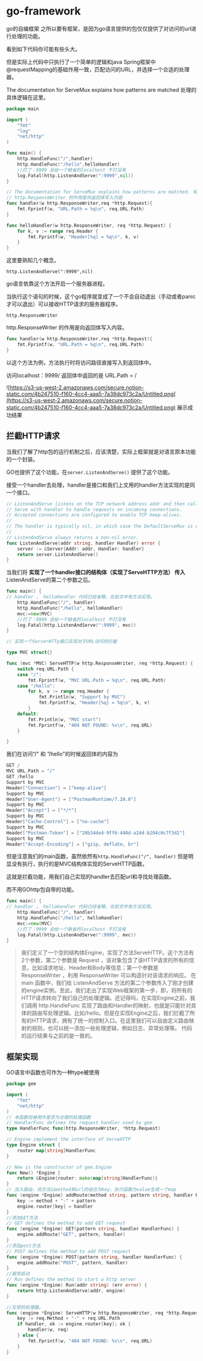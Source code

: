 # go-framework
go的自编框架
之所以要有框架，是因为go语言提供的包仅仅提供了对访问的url进行处理的功能。

看到如下代码你可能有些头大。

但是实际上代码中只执行了一个简单的逻辑和java Spring框架中@requestMapping的基础作用一致，匹配访问的URL，并选择一个合适的处理器。

The documentation for ServeMux explains how patterns are matched 处理的具体逻辑在这里。

```go
package main

import (
	"fmt"
	"log"
	"net/http"
)

func main() {
	http.HandleFunc("/",handler)
	http.HandleFunc("/hello",helloHandler)
	//打了：9999 会给一个缺省的localhost 不打没有
	log.Fatal(http.ListenAndServe(":9999",nil))
}

// The documentation for ServeMux explains how patterns are matched. 有空看一下handler的实现
// http.ResponseWriter 的作用是向返回体写入内容
func handler(w http.ResponseWriter,req *http.Request){
	fmt.Fprintf(w, "URL.Path = %q\n", req.URL.Path)
}

func helloHandler(w http.ResponseWriter, req *http.Request) {
	for k, v := range req.Header {
		fmt.Fprintf(w, "Header[%q] = %q\n", k, v)
	}
}
```

这里要熟知几个概念。

`http.ListenAndServe(":9999",nil)`

go语言依靠这个方法开启一个服务器进程。

当执行这个语句的时候，这个go程序就变成了一个不会自动退出（手动或者panic才可以退出）可以接收HTTP请求的服务器程序。

 `http.ResponseWriter`

http.ResponseWriter 的作用是向返回体写入内容。

```go
func handler(w http.ResponseWriter,req *http.Request){
	fmt.Fprintf(w, "URL.Path = %q\n", req.URL.Path)
}
```

以这个方法为例，方法执行时将访问路径直接写入到返回体中。

访问localhost：9999/ 返回体中返回的是 URL.Path = / 

![https://s3-us-west-2.amazonaws.com/secure.notion-static.com/4b247510-f160-4cc4-aaa5-7a38dc973c2a/Untitled.png](https://s3-us-west-2.amazonaws.com/secure.notion-static.com/4b247510-f160-4cc4-aaa5-7a38dc973c2a/Untitled.png)
展示成功结果

## 拦截HTTP请求

当我们了解了http包的运行机制之后，应该清楚，实际上框架就是对语言原本功能的一个封装。

GO也提供了这个功能，在`server.ListenAndServe()` 提供了这个功能。

接受一个handler去处理，handler是接口和我们上文用的handler方法实现的是同一个接口。

```go
// ListenAndServe listens on the TCP network address addr and then calls
// Serve with handler to handle requests on incoming connections.
// Accepted connections are configured to enable TCP keep-alives.
//
// The handler is typically nil, in which case the DefaultServeMux is used.
//
// ListenAndServe always returns a non-nil error.
func ListenAndServe(addr string, handler Handler) error {
	server := &Server{Addr: addr, Handler: handler}
	return server.ListenAndServe()
}
```

当我们将 **实现了一个handler接口的结构体（实现了ServeHTTP方法） 传入**ListenAndServe的第二个参数之后。

```go
func main() {
// handler ， helloHandler 代码已经省略，在前文中有方法实现。
	http.HandleFunc("/", handler)
	http.HandleFunc("/hello", helloHandler)
	mvc:=new(MVC)
	//打了：9999 会给一个缺省的localhost 不打没有
	log.Fatal(http.ListenAndServe(":9999", mvc))
}

// 实现一个ServerHTTp接口实现对于URL访问的拦截

type MVC struct{}

func (mvc *MVC) ServeHTTP(w http.ResponseWriter, req *http.Request) {
	switch req.URL.Path {
	case "/":
		fmt.Fprintf(w, "MVC URL.Path = %q\n", req.URL.Path)
	case "/hello":
		for k, v := range req.Header {
			fmt.Println(w, "Support by MVC")
			fmt.Fprintf(w, "Header[%q] = %q\n", k, v)
		}
	default:
		fmt.Println(w, "MVC start")
		fmt.Fprintf(w, "404 NOT FOUND: %s\n", req.URL)
	}

}
```

我们在访问“/" 和 ”/hello"的时候返回体的内容为

```go
GET /
MVC URL.Path = "/"
GET /hello
Support by MVC
Header["Connection"] = ["keep-alive"]
Support by MVC
Header["User-Agent"] = ["PostmanRuntime/7.28.0"]
Support by MVC
Header["Accept"] = ["*/*"]
Support by MVC
Header["Cache-Control"] = ["no-cache"]
Support by MVC
Header["Postman-Token"] = ["20b34de4-9ff6-440d-a24d-b204c0c7f3d2"]
Support by MVC
Header["Accept-Encoding"] = ["gzip, deflate, br"]
```

但是注意我们的main函数，虽然依然有`http.HandleFunc("/", handler)` 但是明显没有执行，执行的是MVC结构体实现的ServeHTTP函数。

这就是拦截功能，用我们自己实现的handler去匹配url和寻找处理函数。

而不用GOhttp包自带的功能。

```go
func main() {
// handler ， helloHandler 代码已经省略，在前文中有方法实现。
	http.HandleFunc("/", handler)
	http.HandleFunc("/hello", helloHandler)
	mvc:=new(MVC)
	//打了：9999 会给一个缺省的localhost 不打没有
	log.Fatal(http.ListenAndServe(":9999", mvc))
}
```

> 我们定义了一个空的结构体Engine，实现了方法ServeHTTP。这个方法有2个参数，第二个参数是 Request ，该对象包含了该HTTP请求的所有的信息，比如请求地址、Header和Body等信息；第一个参数是 ResponseWriter ，利用 ResponseWriter 可以构造针对该请求的响应。
在 main 函数中，我们给 ListenAndServe 方法的第二个参数传入了刚才创建的engine实例。至此，我们走出了实现Web框架的第一步，即，将所有的HTTP请求转向了我们自己的处理逻辑。还记得吗，在实现Engine之前，我们调用 http.HandleFunc 实现了路由和Handler的映射，也就是只能针对具体的路由写处理逻辑。比如/hello。但是在实现Engine之后，我们拦截了所有的HTTP请求，拥有了统一的控制入口。在这里我们可以自由定义路由映射的规则，也可以统一添加一些处理逻辑，例如日志、异常处理等。
代码的运行结果与之前的是一致的。

## 框架实现

GO语言中函数也可作为一种type被使用

```go
package gee

import (
	"fmt"
	"net/http"
)
// 本函数将被用作是否为合理的处理函数
// HandlerFunc defines the request handler used by gee
type HandlerFunc func(http.ResponseWriter, *http.Request)

// Engine implement the interface of ServeHTTP
type Engine struct {
	router map[string]HandlerFunc
}

// New is the constructor of gee.Engine
func New() *Engine {
	return &Engine{router: make(map[string]HandlerFunc)}
}
// 加入路由，将方法以method和url的组合为key，执行函数为value生成一个map
func (engine *Engine) addRoute(method string, pattern string, handler HandlerFunc) {
	key := method + "-" + pattern
	engine.router[key] = handler
}
//添加GET方法
// GET defines the method to add GET request
func (engine *Engine) GET(pattern string, handler HandlerFunc) {
	engine.addRoute("GET", pattern, handler)
}
//添加post方法
// POST defines the method to add POST request
func (engine *Engine) POST(pattern string, handler HandlerFunc) {
	engine.addRoute("POST", pattern, handler)
}
//服务启动
// Run defines the method to start a http server
func (engine *Engine) Run(addr string) (err error) {
	return http.ListenAndServe(addr, engine)
}

//实现的处理器。
func (engine *Engine) ServeHTTP(w http.ResponseWriter, req *http.Request) {
	key := req.Method + "-" + req.URL.Path
	if handler, ok := engine.router[key]; ok {
		handler(w, req)
	} else {
		fmt.Fprintf(w, "404 NOT FOUND: %s\n", req.URL)
	}
}
```